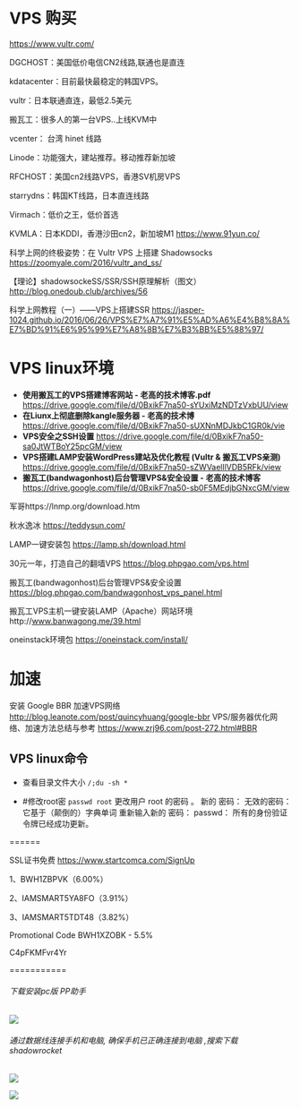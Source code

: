 # VPS 购买
https://www.vultr.com/


DGCHOST：美国低价电信CN2线路,联通也是直连

kdatacenter：目前最快最稳定的韩国VPS。

vultr：日本联通直连，最低2.5美元

搬瓦工：很多人的第一台VPS..上线KVM中

vcenter： 台湾 hinet 线路

Linode：功能强大，建站推荐。移动推荐新加坡

RFCHOST：美国cn2线路VPS，香港SV机房VPS

starrydns：韩国KT线路，日本直连线路

Virmach：低价之王，低价首选

KVMLA：日本KDDI，香港沙田cn2，新加坡M1
https://www.91yun.co/

科学上网的终极姿势：在 Vultr VPS 上搭建 Shadowsocks https://zoomyale.com/2016/vultr_and_ss/

【理论】shadowsockeSS/SSR/SSH原理解析（图文）http://blog.onedoub.club/archives/56

科学上网教程（一）——VPS上搭建SSR https://jasper-1024.github.io/2016/06/26/VPS%E7%A7%91%E5%AD%A6%E4%B8%8A%E7%BD%91%E6%95%99%E7%A8%8B%E7%B3%BB%E5%88%97/

# VPS linux环境
- **使用搬瓦工的VPS搭建博客网站 - 老高的技术博客.pdf** https://drive.google.com/file/d/0BxikF7na50-sYUxiMzNDTzVxbUU/view
- **在Liunx上彻底删除kangle服务器 - 老高的技术博** https://drive.google.com/file/d/0BxikF7na50-sUXNnMDJkbC1GR0k/vie
- **VPS安全之SSH设置** https://drive.google.com/file/d/0BxikF7na50-sa0JtWTBoY25pcGM/view
- **VPS搭建LAMP安装WordPress建站及优化教程 (Vultr & 搬瓦工VPS亲测)** https://drive.google.com/file/d/0BxikF7na50-sZWVaelllVDB5RFk/view
- **搬瓦工(bandwagonhost)后台管理VPS&安全设置 - 老高的技术博客** https://drive.google.com/file/d/0BxikF7na50-sb0F5MEdjbGNxcGM/view


军哥https://lnmp.org/download.htm

秋水逸冰 https://teddysun.com/ 

LAMP一键安装包 https://lamp.sh/download.html 

30元一年，打造自己的翻墙VPS https://blog.phpgao.com/vps.html

搬瓦工(bandwagonhost)后台管理VPS&安全设置 https://blog.phpgao.com/bandwagonhost_vps_panel.html


搬瓦工VPS主机一键安装LAMP（Apache）网站环境http://www.banwagong.me/39.html

oneinstack环境包 https://oneinstack.com/install/


# 加速 

安装 Google BBR 加速VPS网络 http://blog.leanote.com/post/quincyhuang/google-bbr
VPS/服务器优化网络、加速方法总结与参考 https://www.zrj96.com/post-272.html#BBR


## VPS linux命令
- 查看目录文件大小 ```/;du -sh * ```


- #修改root密
```passwd root```
更改用户 root 的密码 。
新的 密码：
无效的密码： 它基于（颠倒的）字典单词
重新输入新的 密码：
passwd： 所有的身份验证令牌已经成功更新。

======

SSL证书免费 https://www.startcomca.com/SignUp


1、BWH1ZBPVK（6.00%）

2、IAMSMART5YA8FO（3.91%）

3、IAMSMART5TDT48（3.82%）



 Promotional Code BWH1XZOBK - 5.5% 



C4pFKMFvr4Yr


===========
######  下载安装pc版 PP助手
![](https://github.com/1024china/VPS/blob/master/1.png)

######  通过数据线连接手机和电脑, 确保手机已正确连接到电脑 ,搜索下载 shadowrocket

![](https://github.com/1024china/VPS/blob/master/2.png)


![](https://github.com/1024china/VPS/blob/master/3.jpg)
